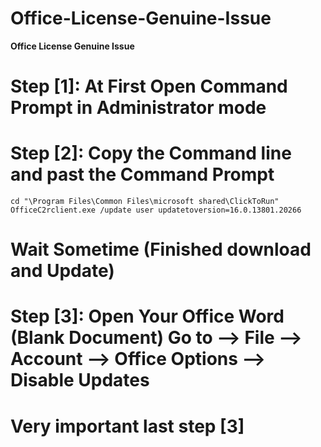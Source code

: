 # Office-License-Genuine-Issue
**Office License Genuine Issue**

# Step [1]: At First Open Command Prompt in Administrator mode

# Step [2]: Copy the Command line and past the Command Prompt

    cd "\Program Files\Common Files\microsoft shared\ClickToRun"
    OfficeC2rclient.exe /update user updatetoversion=16.0.13801.20266
    
# Wait Sometime (Finished download and Update)

# Step [3]: Open Your Office Word (Blank Document) Go to --> File --> Account --> Office Options --> Disable Updates

# Very important last step [3]
